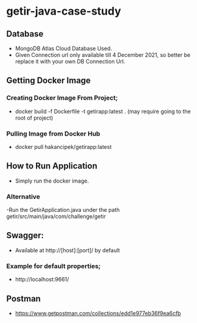 # getir-java-case-study

## Database

- MongoDB Atlas Cloud Database Used.
- Given Connection url only available till 4 December 2021, so better be replace it with your own DB Connection Url.

## Getting Docker Image

### Creating Docker Image From Project;

- docker build -f Dockerfile -t getirapp:latest . (may require going to the root of project)

### Pulling Image from Docker Hub

- docker pull hakancipek/getirapp:latest

## How to Run Application

- Simply run the docker image.

### Alternative

-Run the GetirApplication.java under the path getir/src/main/java/com/challenge/getir

## Swagger:

- Available at http://[host]:[port]/ by default

### Example for default properties;

- http://localhost:9661/

## Postman

- https://www.getpostman.com/collections/edd1e977eb36f9ea6cfb
